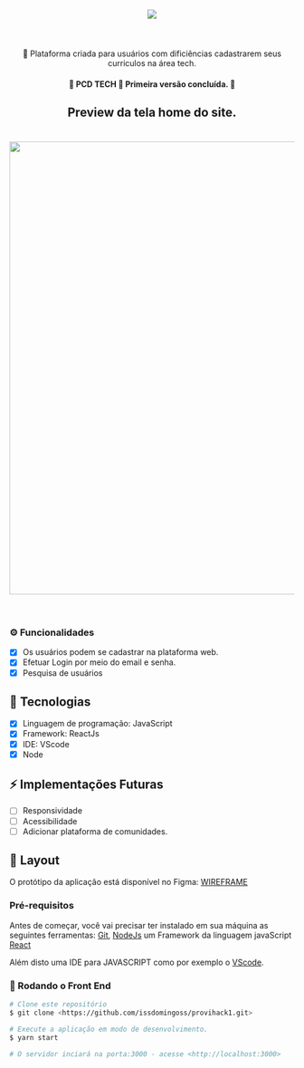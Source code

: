 <h1 align="center">
    <img src="https://i.imgur.com/V6SW4Cx.png" /><br><br>
</h1>

<p align="center">🚀 Plataforma criada para usuários com dificiências cadastrarem seus curriculos na área tech.</p>

<h4 align="center"> 
	🚧  PCD TECH 🚀 Primeira versão concluída.  🚧
</h4>

<h2 align="center"> 
	Preview da tela home do site.
</h2>
<h1 align="center">
    <img width="800px" hight="300px" src="https://i.imgur.com/iJ0CmdI.png" /><br><br>
</h1>

### ⚙️ Funcionalidades

- [x] Os usuários podem se cadastrar na plataforma web.
- [x] Efetuar Login por meio do email e senha.
- [x] Pesquisa de usuários

## 🚀 Tecnologias

- [x] Linguagem de programação: JavaScript
- [x] Framework: ReactJs
- [x] IDE: VScode
- [x] Node

## ⚡ Implementações Futuras 

- [ ] Responsividade
- [ ] Acessibilidade
- [ ] Adicionar plataforma de comunidades.

## 🎨 Layout

O protótipo da aplicação está disponível no Figma: [WIREFRAME](https://www.figma.com/file/BKl1PAL3zNWOTS0N4BKXnD/Prot%C3%B3tipo?node-id=3%3A168)

### Pré-requisitos

Antes de começar, você vai precisar ter instalado em sua máquina as seguintes ferramentas:
[Git](https://git-scm.com), [NodeJs](https://nodejs.org/en/) um Framework da linguagem javaScript
[React](https://pt-br.reactjs.org/)

Além disto uma IDE para JAVASCRIPT como por exemplo o [VScode](https://code.visualstudio.com/).

### 🎲 Rodando o Front End

```bash
# Clone este repositório
$ git clone <https://github.com/issdomingoss/provihack1.git>

# Execute a aplicação em modo de desenvolvimento.
$ yarn start

# O servidor inciará na porta:3000 - acesse <http://localhost:3000>

```
